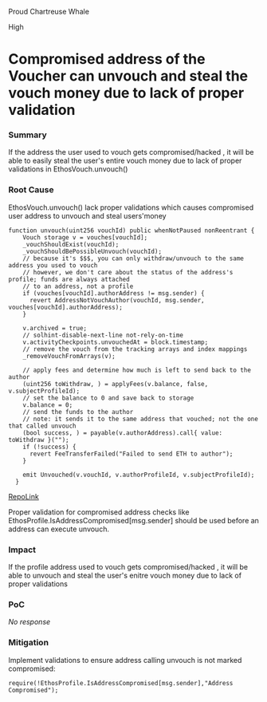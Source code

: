 Proud Chartreuse Whale

High

# Compromised address of the Voucher can unvouch and steal the vouch money due to lack of proper validation

### Summary

If the address the user used to vouch gets compromised/hacked , it will be able to easily steal the user's entire vouch money due to lack of proper validations in EthosVouch.unvouch()

### Root Cause

EthosVouch.unvouch() lack proper validations which causes compromised user address to unvouch and steal users'money

```Solidity
function unvouch(uint256 vouchId) public whenNotPaused nonReentrant {
    Vouch storage v = vouches[vouchId];
    _vouchShouldExist(vouchId);
    _vouchShouldBePossibleUnvouch(vouchId);
    // because it's $$$, you can only withdraw/unvouch to the same address you used to vouch
    // however, we don't care about the status of the address's profile; funds are always attached
    // to an address, not a profile
    if (vouches[vouchId].authorAddress != msg.sender) {
      revert AddressNotVouchAuthor(vouchId, msg.sender, vouches[vouchId].authorAddress);
    }

    v.archived = true;
    // solhint-disable-next-line not-rely-on-time
    v.activityCheckpoints.unvouchedAt = block.timestamp;
    // remove the vouch from the tracking arrays and index mappings
    _removeVouchFromArrays(v);

    // apply fees and determine how much is left to send back to the author
    (uint256 toWithdraw, ) = applyFees(v.balance, false, v.subjectProfileId);
    // set the balance to 0 and save back to storage
    v.balance = 0;
    // send the funds to the author
    // note: it sends it to the same address that vouched; not the one that called unvouch
    (bool success, ) = payable(v.authorAddress).call{ value: toWithdraw }("");
    if (!success) {
      revert FeeTransferFailed("Failed to send ETH to author");
    }

    emit Unvouched(v.vouchId, v.authorProfileId, v.subjectProfileId);
  }
```
[RepoLink](https://github.com/sherlock-audit/2024-11-ethos-network-ii/blob/57c02df7c56f0b18c681a89ebccc28c86c72d8d8/ethos/packages/contracts/contracts/EthosVouch.sol#L452-L481)

Proper validation for compromised address checks like EthosProfile.IsAddressCompromised[msg.sender] should be used before an address can execute unvouch.


### Impact

If the profile address used to vouch gets compromised/hacked , it will be able to unvouch and steal the user's enitre vouch money due to lack of proper validations

### PoC

_No response_

### Mitigation

Implement validations to ensure address calling unvouch is not marked compromised:

`require(!EthosProfile.IsAddressCompromised[msg.sender],"Address Compromised");`